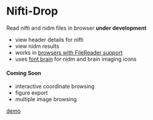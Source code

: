 # Nifti-Drop

Read nifti and nidm files in browser **under development**

 - view header details for nifti
 - view nidm results
 - works in [browsers with FileReader support](http://caniuse.com/#feat=filereader)
 - uses [font brain](vsoch.github.io/font-brain) for nidm and brain imaging icons

#### Coming Soon

 - interactive coordinate browsing
 - figure export
 - multiple image browsing

[demo](http://vsoch.github.io/nifti-drop)
